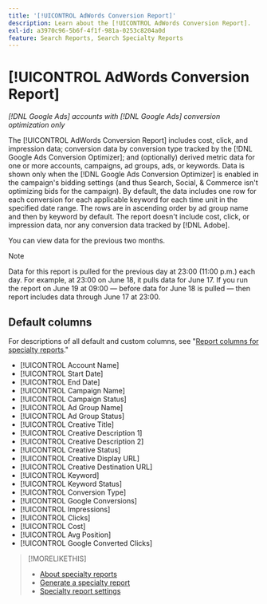```yaml
---
title: '[!UICONTROL AdWords Conversion Report]'
description: Learn about the [!UICONTROL AdWords Conversion Report].
exl-id: a3970c96-5b6f-4f1f-981a-0253c8204a0d
feature: Search Reports, Search Specialty Reports
---
```

# [!UICONTROL AdWords Conversion Report]

*[!DNL Google Ads] accounts with [!DNL Google Ads] conversion optimization only*

The [!UICONTROL AdWords Conversion Report] includes cost, click, and impression data; conversion data by conversion type tracked by the [!DNL Google Ads Conversion Optimizer]; and (optionally) derived metric data for one or more accounts, campaigns, ad groups, ads, or keywords. Data is shown only when the [!DNL Google Ads Conversion Optimizer] is enabled in the campaign's bidding settings (and thus Search, Social, & Commerce isn't optimizing bids for the campaign). By default, the data includes one row for each conversion for each applicable keyword for each time unit in the specified date range. The rows are in ascending order by ad group name and then by keyword by default. The report doesn't include cost, click, or impression data, nor any conversion data tracked by [!DNL Adobe].

You can view data for the previous two months.

>[!NOTE]
>
>Data for this report is pulled for the previous day at 23:00 (11:00 p.m.) each day. For example, at 23:00 on June 18, it pulls data for June 17. If you run the report on June 19 at 09:00 &mdash; before data for June 18 is pulled &mdash; then report includes data through June 17 at 23:00.

## Default columns

For descriptions of all default and custom columns, see "[Report columns for specialty reports](specialty-report-columns.md)."

* [!UICONTROL Account Name]
* [!UICONTROL Start Date]
* [!UICONTROL End Date]
* [!UICONTROL Campaign Name]
* [!UICONTROL Campaign Status]
* [!UICONTROL Ad Group Name]
* [!UICONTROL Ad Group Status]
* [!UICONTROL Creative Title]
* [!UICONTROL Creative Description 1]
* [!UICONTROL Creative Description 2]
* [!UICONTROL Creative Status]
* [!UICONTROL Creative Display URL]
* [!UICONTROL Creative Destination URL]
* [!UICONTROL Keyword]
* [!UICONTROL Keyword Status]
* [!UICONTROL Conversion Type]
* [!UICONTROL Google Conversions]
* [!UICONTROL Impressions]
* [!UICONTROL Clicks]
* [!UICONTROL Cost]
* [!UICONTROL Avg Position]
* [!UICONTROL Google Converted Clicks]

>[!MORELIKETHIS]
>
>* [About specialty reports](specialty-report-about.md)
>* [Generate a specialty report](specialty-report-generate.md)
>* [Specialty report settings](specialty-report-settings.md)
